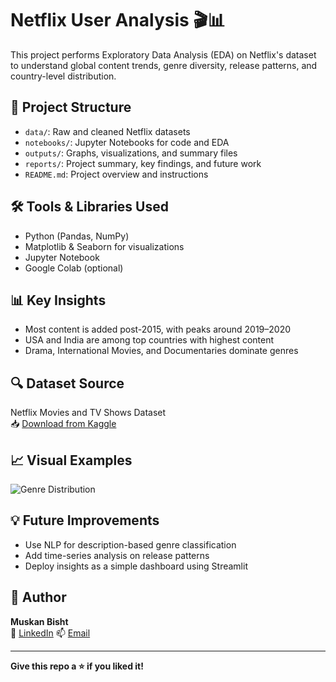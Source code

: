 # Netflix User Analysis 🎬📊

This project performs Exploratory Data Analysis (EDA) on Netflix's dataset to understand global content trends, genre diversity, release patterns, and country-level distribution.

## 📁 Project Structure
- `data/`: Raw and cleaned Netflix datasets
- `notebooks/`: Jupyter Notebooks for code and EDA
- `outputs/`: Graphs, visualizations, and summary files
- `reports/`: Project summary, key findings, and future work
- `README.md`: Project overview and instructions

## 🛠️ Tools & Libraries Used
- Python (Pandas, NumPy)
- Matplotlib & Seaborn for visualizations
- Jupyter Notebook
- Google Colab (optional)

## 📊 Key Insights
- Most content is added post-2015, with peaks around 2019–2020
- USA and India are among top countries with highest content
- Drama, International Movies, and Documentaries dominate genres

## 🔍 Dataset Source
Netflix Movies and TV Shows Dataset  
📥 [Download from Kaggle](https://www.kaggle.com/datasets/shivamb/netflix-shows)

## 📈 Visual Examples
![Genre Distribution](outputs/graphs/genre_pie_chart.png)

## 💡 Future Improvements
- Use NLP for description-based genre classification
- Add time-series analysis on release patterns
- Deploy insights as a simple dashboard using Streamlit

## 📌 Author
**Muskan Bisht**  
🔗 [LinkedIn](www.linkedin.com/in/muskan-bisht-b143702b3)
📫 [Email](mailto:muskanbisht02@email.com)

---

**Give this repo a ⭐ if you liked it!**

